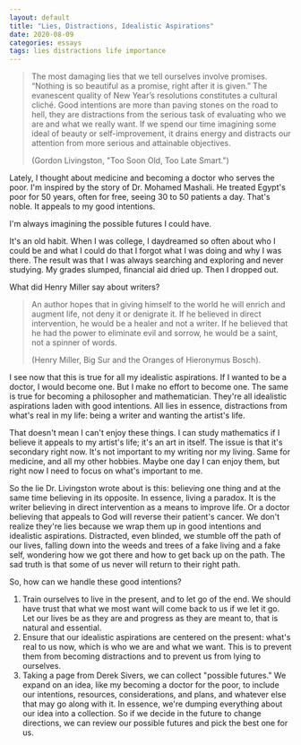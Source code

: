 ```yaml
---
layout: default
title: "Lies, Distractions, Idealistic Aspirations"
date: 2020-08-09
categories: essays
tags: lies distractions life importance
---
```


> The most damaging lies that we tell ourselves involve promises. “Nothing is so beautiful as a promise, right after it is given.” The evanescent quality of New Year’s resolutions constitutes a cultural cliché. Good intentions are more than paving stones on the road to hell, they are distractions from the serious task of evaluating who we are and what we really want. If we spend our time imagining some ideal of beauty or self-improvement, it drains energy and distracts our attention from more serious and attainable objectives. 
>
> (Gordon Livingston, "Too Soon Old, Too Late Smart.")


Lately, I thought about medicine and becoming a doctor who serves the poor. I'm inspired by the story of Dr. Mohamed Mashali. He treated Egypt's poor for 50 years, often for free, seeing 30 to 50 patients a day. That's noble. It appeals to my good intentions.

I'm always imagining the possible futures I could have. 

It's an old habit. When I was college, I daydreamed so often about who I could be and what I could do that I forgot what I was doing and why I was there. The result was that I was always searching and exploring and never studying. My grades slumped, financial aid dried up. Then I dropped out.

What did Henry Miller say about writers? 

> An author hopes that in giving himself to the world he will enrich and augment life, not deny it or denigrate it. If he believed in direct intervention, he would be a healer and not a writer. If he believed that he had the power to eliminate evil and sorrow, he would be a saint, not a spinner of words.
>
> (Henry Miller, Big Sur and the Oranges of Hieronymus Bosch).


I see now that this is true for all my idealistic aspirations. If I wanted to be a doctor, I would become one. But I make no effort to become one. The same is true for becoming a philosopher and mathematician. They're all idealistic aspirations laden with good intentions. All lies in essence, distractions from what's real in my life: being a writer and wanting the artist's life.

That doesn't mean I can't enjoy these things. I can study mathematics if I believe it appeals to my artist's life; it's an art in itself. The issue is that it's secondary right now. It's not important to my writing nor my living. Same for medicine, and all my other hobbies. Maybe one day I can enjoy them, but right now I need to focus on what's important to me.

So the lie Dr. Livingston wrote about is this: believing one thing and at the same time believing in its opposite. In essence, living a paradox. It is the writer believing in direct intervention as a means to improve life. Or a doctor believing that appeals to God will reverse their patient's cancer. We don't realize they're lies because we wrap them up in good intentions and idealistic aspirations. Distracted, even blinded, we stumble off the path of our lives, falling down into the weeds and trees of a fake living and a fake self, wondering how we got there and how to get back up on the path. The sad truth is that some of us never will return to their right path.

So, how can we handle these good intentions? 

1. Train ourselves to live in the present, and to let go of the end. We should have trust that what we most want will come back to us if we let it go. Let our lives be as they are and progress as they are meant to, that is natural and essential.
2. Ensure that our idealistic aspirations are centered on the present: what's real to us now, which is who we are and what we want. This is to prevent them from becoming distractions and to prevent us from lying to ourselves.
3. Taking a page from Derek Sivers, we can collect "possible futures." We expand on an idea, like my becoming a doctor for the poor, to include our intentions, resources, considerations, and plans, and whatever else that may go along with it. In essence, we're dumping everything about our idea into a collection. So if we decide in the future to change directions, we can review our possible futures and pick the best one for us.